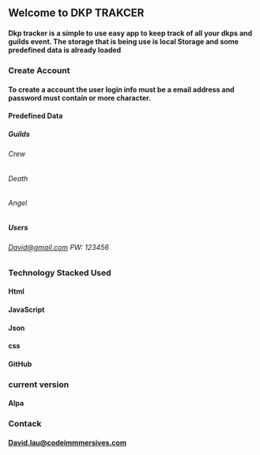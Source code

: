 ## Welcome to DKP TRAKCER

#### Dkp tracker is a simple to use easy app to keep track of all your dkps and guilds event. The storage that is being use is local Storage and some predefined data is already loaded

### Create Account
#### To create a account the user login info must be a email address and password must contain or more character.


#### Predefined Data
##### Guilds
###### Crew
###### Death
###### Angel
##### Users
###### David@gmail.com PW: 123456



### Technology Stacked Used

#### Html
#### JavaScript
#### Json
#### css
#### GitHub

### current version
#### Alpa 

### Contack
#### David.lau@codeimmmersives.com

